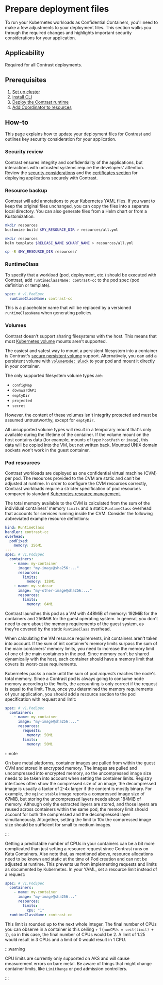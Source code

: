 # Prepare deployment files

To run your Kubernetes workloads as Confidential Containers, you'll need to make
a few adjustments to your deployment files. This section walks you through the
required changes and highlights important security considerations for your
application.

## Applicability

Required for all Contrast deployments.

## Prerequisites

1. [Set up cluster](../cluster-setup/aks.md)
2. [Install CLI](../install-cli.md)
3. [Deploy the Contrast runtime](./runtime-deployment.md)
4. [Add Coordinator to resources](./add-coordinator.md)

## How-to

This page explains how to update your deployment files for Contrast and outlines
key security consideration for your application.

### Security review

Contrast ensures integrity and confidentiality of the applications, but
interactions with untrusted systems require the developers' attention. Review
the [security considerations](../hardening.md) and the
[certificates section](../../architecture/components/service-mesh.md#public-key-infrastructure)
for deploying applications securely with Contrast.

### Resource backup

Contrast will add annotations to your Kubernetes YAML files. If you want to keep
the original files unchanged, you can copy the files into a separate local
directory. You can also generate files from a Helm chart or from a
Kustomization.

<Tabs groupId="yaml-source">
<TabItem value="kustomize" label="kustomize">

```sh
mkdir resources
kustomize build $MY_RESOURCE_DIR > resources/all.yml
```

</TabItem>
<TabItem value="helm" label="helm">

```sh
mkdir resources
helm template $RELEASE_NAME $CHART_NAME > resources/all.yml
```

</TabItem>
<TabItem value="copy" label="copy">

```sh
cp -R $MY_RESOURCE_DIR resources/
```

</TabItem>
</Tabs>

### RuntimeClass

To specify that a workload (pod, deployment, etc.) should be executed with
Contrast, add `runtimeClassName: contrast-cc` to the pod spec (pod definition or
template).

```yaml
spec: # v1.PodSpec
  runtimeClassName: contrast-cc
```

This is a placeholder name that will be replaced by a versioned
`runtimeClassName` when generating policies.

<!-- TODO(katexochen): Describe how runtimeClass is handled after first generate -->

### Volumes

Contrast doesn't support sharing filesystems with the host. This means that most
[Kubernetes volume](https://kubernetes.io/docs/concepts/storage/volumes/) mounts
aren't supported.

The easiest and safest way to mount a persistent filesystem into a container is
Contrast's [secure persistent volume](../encrypted-storage.md) support.
Alternatively, you can add a persistent volume with
[`volumeMode: Block`](https://kubernetes.io/docs/concepts/storage/persistent-volumes/#volume-mode)
to your pod and mount it directly in your container.

The only supported filesystem volume types are:

- `configMap`
- `downwardAPI`
- `emptyDir`
- `projected`
- `secret`

<!-- TODO(burgerdev): ensure all of these are tested! -->

However, the content of these volumes isn't integrity protected and must be
assumed untrustworthy, except for `emptyDir`.

All unsupported volume types will result in a temporary mount that's only
available during the lifetime of the container. If the volume mount on the host
contains data (for example, mounts of type `hostPath` or `image`), this data
will be copied into the VM, but not written back. Mounted UNIX domain sockets
won't work in the guest container.

### Pod resources

Contrast workloads are deployed as one confidential virtual machine (CVM) per
pod. The resources provided to the CVM are static and can't be adjusted at
runtime. In order to configure the CVM resources correctly, Contrast workloads
require a stricter specification of pod resources compared to standard
[Kubernetes resource management].

The total memory available to the CVM is calculated from the sum of the
individual containers' memory `limits` and a static `RuntimeClass` overhead that
accounts for services running inside the CVM. Consider the following abbreviated
example resource definitions:

```yaml
kind: RuntimeClass
handler: contrast-cc
overhead:
  podFixed:
    memory: 256Mi
---
spec: # v1.PodSpec
  containers:
    - name: my-container
      image: "my-image@sha256:..."
      resources:
        limits:
          memory: 128Mi
    - name: my-sidecar
      image: "my-other-image@sha256:..."
      resources:
        limits:
          memory: 64Mi
```

Contrast launches this pod as a VM with 448MiB of memory: 192MiB for the
containers and 256MiB for the guest operating system. In general, you don't need
to care about the memory requirements of the guest system, as they're covered by
the static `RuntimeClass` overhead.

When calculating the VM resource requirements, init containers aren't taken into
account. If the sum of init container's memory limits surpass the sum of the
main containers' memory limits, you need to increase the memory limit of one of
the main containers in the pod. Since memory can't be shared dynamically with
the host, each container should have a memory limit that covers its worst-case
requirements.

Kubernetes packs a node until the sum of pod _requests_ reaches the node's total
memory. Since a Contrast pod is always going to consume node memory according to
the _limits_, the accounting is only correct if the request is equal to the
limit. Thus, once you determined the memory requirements of your application,
you should add a resource section to the pod specification with request and
limit:

```yaml
spec: # v1.PodSpec
  containers:
    - name: my-container
      image: "my-image@sha256:..."
      resources:
        requests:
          memory: 50Mi
        limits:
          memory: 50Mi
```

:::note

On bare metal platforms, container images are pulled from within the guest CVM
and stored in encrypted memory. The images are pulled and uncompressed into
encrypted memory, so the uncompressed image size needs to be taken into account
when setting the container limits. Registry interfaces often show the compressed
size of an image, the decompressed image is usually a factor of 2-4x larger if
the content is mostly binary. For example, the `nginx:stable` image reports a
compressed image size of 67MiB, but storing the uncompressed layers needs about
184MiB of memory. Although only the extracted layers are stored, and those
layers are reused across containers within the same pod, the memory limit should
account for both the compressed and the decompressed layer simultaneously.
Altogether, setting the limit to 10x the compressed image size should be
sufficient for small to medium images.

:::

Getting a predictable number of CPUs in your containers can be a bit more
complicated than just setting a resource request since Contrast runs on Kata
Containers. Also note that, as mentioned above, resource allocations need to be
known and static at the time of Pod creation and can not be adjusted at runtime.
This prevents us from implementing requests and limits as documented by
Kubernetes. In your YAML, set a resource limit instead of a request:

```yaml
spec: # v1.PodSpec
  containers:
    - name: my-container
      image: "my-image@sha256..."
      resources:
        limits:
          cpu: "1"
  runtimeClassName: contrast-cc
```

This limit is rounded up to the next whole integer. The final number of CPUs you
can observe in a container is this ceiling + 1 (`numCPUs = ceil(limit) + 1`), so
in this case, the final number of CPUs would be 2. A limit of 1.25 would result
in 3 CPUs and a limit of 0 would result in 1 CPU.

:::warning

CPU limits are currently only supported on AKS and will cause measurement errors
on bare metal. Be aware of things that might change container limits, like
`LimitRange` or pod admission controllers.

:::

[Kubernetes resource management]: https://kubernetes.io/docs/concepts/configuration/manage-resources-containers/

